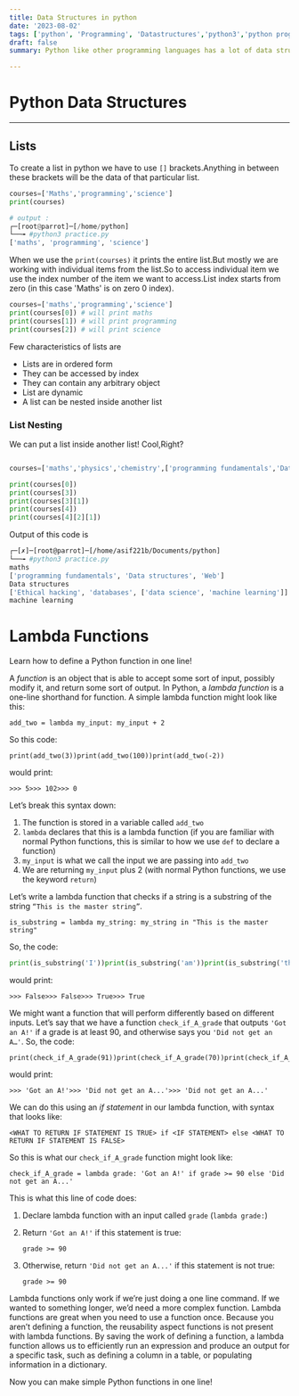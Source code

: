 ```yaml
---
title: Data Structures in python
date: '2023-08-02'
tags: ['python', 'Programming', 'Datastructures','python3','python programming']
draft: false
summary: Python like other programming languages has a lot of data structures that can be used to store data in different ways.Each data structure has its own advantages and disadvantages.

---
```


# Python Data Structures
---

## Lists
To create a list in python we have to use `[]` brackets.Anything in between these brackets will be the data of that particular list.

```python
courses=['Maths','programming','science']
print(courses)

# output :
┌─[root@parrot]─[/home/python]
└──╼ #python3 practice.py 
['maths', 'programming', 'science']
```

When we use the `print(courses)` it prints the entire list.But mostly we are working with individual items from the list.So to access individual item we use the index number of the item we want to access.List index starts from zero (in this case 'Maths' is on zero 0 index).

```python
courses=['maths','programming','science']
print(courses[0]) # will print maths
print(courses[1]) # will print programming
print(courses[2]) # will print science
```

Few characteristics of lists are 
- Lists are in ordered form
- They can be accessed by index
- They can contain any arbitrary object
- List are dynamic
- A list can be nested inside another list

### List Nesting
We can put a list inside another list! Cool,Right? 
```python

courses=['maths','physics','chemistry',['programming fundamentals','Data structures','Web'],['Ethical hacking','databases',['data science','machine learning']]]

print(courses[0])
print(courses[3])
print(courses[3][1])
print(courses[4])
print(courses[4][2][1])

```

Output of this code is

```bash
┌─[✗]─[root@parrot]─[/home/asif221b/Documents/python]
└──╼ #python3 practice.py 
maths
['programming fundamentals', 'Data structures', 'Web']
Data structures
['Ethical hacking', 'databases', ['data science', 'machine learning']]
machine learning
```

# Lambda Functions

Learn how to define a Python function in one line!

A _function_ is an object that is able to accept some sort of input, possibly modify it, and return some sort of output. In Python, a _lambda function_ is a one-line shorthand for function. A simple lambda function might look like this:

```
add_two = lambda my_input: my_input + 2
```

So this code:

```
print(add_two(3))print(add_two(100))print(add_two(-2))
```

would print:

```
>>> 5>>> 102>>> 0
```

Let’s break this syntax down:

1.  The function is stored in a variable called `add_two`
2.  `lambda` declares that this is a lambda function (if you are familiar with normal Python functions, this is similar to how we use `def` to declare a function)
3.  `my_input` is what we call the input we are passing into `add_two`
4.  We are returning `my_input` plus 2 (with normal Python functions, we use the keyword `return`)

Let’s write a lambda function that checks if a string is a substring of the string `“This is the master string”`.

```
is_substring = lambda my_string: my_string in "This is the master string"
```

So, the code:

```python
print(is_substring('I'))print(is_substring('am'))print(is_substring('the'))print(is_substring('master'))
```

would print:

```
>>> False>>> False>>> True>>> True
```

We might want a function that will perform differently based on different inputs. Let’s say that we have a function `check_if_A_grade` that outputs `'Got an A!'` if a grade is at least 90, and otherwise says you `'Did not get an A…'`. So, the code:

```
print(check_if_A_grade(91))print(check_if_A_grade(70))print(check_if_A_grade(20))
```

would print:

```
>>> 'Got an A!'>>> 'Did not get an A...'>>> 'Did not get an A...'
```

We can do this using an _if statement_ in our lambda function, with syntax that looks like:

```
<WHAT TO RETURN IF STATEMENT IS TRUE> if <IF STATEMENT> else <WHAT TO RETURN IF STATEMENT IS FALSE>
```

So this is what our `check_if_A_grade` function might look like:

```
check_if_A_grade = lambda grade: 'Got an A!' if grade >= 90 else 'Did not get an A...'
```

This is what this line of code does:

1.  Declare lambda function with an input called `grade` (`lambda grade:`)
2.  Return `'Got an A!'` if this statement is true:
    
    ```
    grade >= 90
    ```
    
3.  Otherwise, return `'Did not get an A...'` if this statement is not true:
    
    ```
    grade >= 90
    ```
    

Lambda functions only work if we’re just doing a one line command. If we wanted to something longer, we’d need a more complex function. Lambda functions are great when you need to use a function once. Because you aren’t defining a function, the reusability aspect functions is not present with lambda functions. By saving the work of defining a function, a lambda function allows us to efficiently run an expression and produce an output for a specific task, such as defining a column in a table, or populating information in a dictionary.

Now you can make simple Python functions in one line!